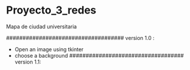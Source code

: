 # Proyecto_3_redes
Mapa de ciudad universitaria

####################################
version 1.0 :

- Open an image using tkinter
- choose a background
###################################
version 1.1:
